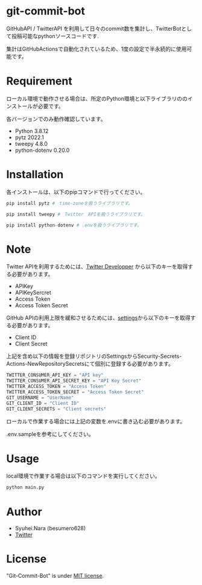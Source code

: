 # git-commit-bot

GitHubAPI / TwitterAPI を利用して日々のcommit数を集計し、TwitterBotとして投稿可能なpythonソースコードです.

集計はGitHubActionsで自動化されているため、1度の設定で半永続的に使用可能です。


# Requirement
ローカル環境で動作させる場合は、所定のPython環境と以下ライブラリののインストールが必要です。

各バージョンでのみ動作確認しています。

* Python 3.8.12
* pytz 2022.1
* tweepy 4.8.0
* python-dotenv 0.20.0

# Installation

各インストールは、以下のpipコマンドで行ってください。

```python
pip install pytz #　time-zoneを扱うライブラリです。
```

```python
pip install tweepy #　Twitter　APIを扱うライブラリです。
```

```python
pip install python-dotenv # .envを扱うライブラリです。
```


# Note

Twitter APIを利用するためには、[Twitter Developper](https://developer.twitter.com/) から以下のキーを取得する必要があります。

- APIKey
- APIKeySercret
- Access Token
- Access Token Secret

GitHub APIの利用上限を緩和させるためには、[settings](https://github.com/settings/developers)から以下のキーを取得する必要があります。

- Client ID
- Client Secret

上記を含め以下の情報を登録リポジトリのSettingsからSecurity-Secrets-Actions-NewRepositorySecretsにて個別に登録する必要があります。

```python
TWITTER_CONSUMER_API_KEY = "API key"
TWITTER_CONSUMER_API_SECRET_KEY = "API Key Secret"
TWITTER_ACCESS_TOKEN = "Access Token"
TWITTER_ACCESS_TOKEN_SECRET = "Access Token Secret"
GIT_USERNAME = "UserName"
GIT_CLIENT_ID = "Client ID"
GIT_CLIENT_SECRETS = "Client secrets"
```

ローカルで作業する場合には上記の変数を.envに書き込む必要があります。
  
.env.sampleを参考にしてください。

# Usage

local環境で作業する場合は以下のコマンドを実行してください。

```bash
python main.py
```


# Author

* Syuhei.Nara (besumero628)
* [Twitter](https://twitter.com/besumero628)

# License

"Git-Commit-Bot" is under [MIT license](https://en.wikipedia.org/wiki/MIT_License).
